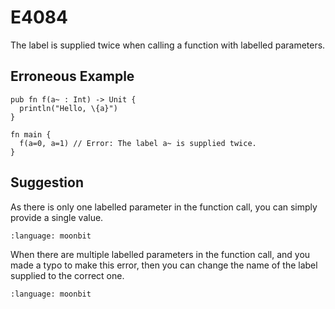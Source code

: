 # E4084

The label is supplied twice when calling a function with labelled parameters.

## Erroneous Example

```moonbit
pub fn f(a~ : Int) -> Unit {
  println("Hello, \{a}")
}

fn main {
  f(a=0, a=1) // Error: The label a~ is supplied twice.
}
```

## Suggestion

As there is only one labelled parameter in the function call, you can simply
provide a single value.

```{literalinclude} /sources/error_codes/E4084_fixed/top.mbt
:language: moonbit
```

When there are multiple labelled parameters in the function call, and you made a
typo to make this error, then you can change the name of the label supplied to
the correct one.

```{literalinclude} /sources/error_codes/E4084_fixed/top_1.mbt
:language: moonbit
```
